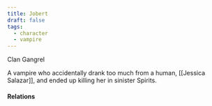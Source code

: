 ```yaml
---
title: Jobert
draft: false
tags:
  - character
  - vampire
---
```

Clan Gangrel

A vampire who accidentally drank too much from a human, [[Jessica Salazar]], and ended up killing her in sinister Spirits.

#### Relations